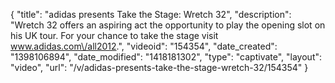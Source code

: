 {
    "title": "adidas presents Take the Stage: Wretch 32",
    "description": "Wretch 32 offers an aspiring act the opportunity to play the opening slot on his UK tour. For your chance to take the stage visit www.adidas.com\/all2012.",
    "videoid": "154354",
    "date_created": "1398106894",
    "date_modified": "1418181302",
    "type": "captivate",
    "layout": "video",
    "url": "\/v\/adidas-presents-take-the-stage-wretch-32\/154354"
}